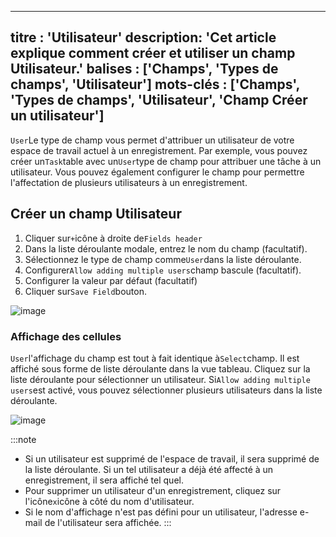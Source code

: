 ***

titre : 'Utilisateur'
description: 'Cet article explique comment créer et utiliser un champ Utilisateur.'
balises : \['Champs', 'Types de champs', 'Utilisateur']
mots-clés : \['Champs', 'Types de champs', 'Utilisateur', 'Champ Créer un utilisateur']
---------------------------------------------------------------------------------------

`User`Le type de champ vous permet d'attribuer un utilisateur de votre espace de travail actuel à un enregistrement. Par exemple, vous pouvez créer un`Task`table avec un`User`type de champ pour attribuer une tâche à un utilisateur. Vous pouvez également configurer le champ pour permettre l'affectation de plusieurs utilisateurs à un enregistrement.

## Créer un champ Utilisateur

1. Cliquer sur`+`icône à droite de`Fields header`
2. Dans la liste déroulante modale, entrez le nom du champ (facultatif).
3. Sélectionnez le type de champ comme`User`dans la liste déroulante.
4. Configurer`Allow adding multiple users`champ bascule (facultatif).
5. Configurer la valeur par défaut (facultatif)
6. Cliquer sur`Save Field`bouton.

![image](/img/v2/fields/types/user-field.png)

### Affichage des cellules

`User`l'affichage du champ est tout à fait identique à`Select`champ. Il est affiché sous forme de liste déroulante dans la vue tableau. Cliquez sur la liste déroulante pour sélectionner un utilisateur. Si`Allow adding multiple users`est activé, vous pouvez sélectionner plusieurs utilisateurs dans la liste déroulante.

![image](/img/v2/fields/types/user-field-cell.png)

:::note

* Si un utilisateur est supprimé de l'espace de travail, il sera supprimé de la liste déroulante. Si un tel utilisateur a déjà été affecté à un enregistrement, il sera affiché tel quel.
* Pour supprimer un utilisateur d'un enregistrement, cliquez sur l'icône`x`icône à côté du nom d'utilisateur.
* Si le nom d'affichage n'est pas défini pour un utilisateur, l'adresse e-mail de l'utilisateur sera affichée.
  :::
  
